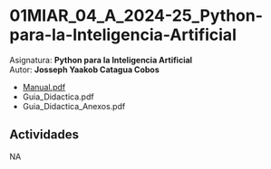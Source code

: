 # 01MIAR_04_A_2024-25_Python-para-la-Inteligencia-Artificial
Asignatura: **Python para la Inteligencia Artificial**\
Autor: **Josseph Yaakob Catagua Cobos**
- [Manual.pdf](https://github.com/HikariJY/01MIAR_04_A_2024-25_Python-para-la-Inteligencia-Artificial/blob/main/Manual.pdf)
- Guia_Didactica.pdf
- Guia_Didactica_Anexos.pdf
## **Actividades**
NA
